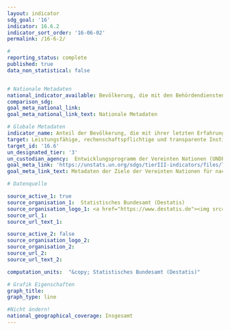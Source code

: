 ```yaml
---
layout: indicator
sdg_goal: '16'
indicator: 16.6.2
indicator_sort_order: '16-06-02'
permalink: /16-6-2/

#
reporting_status: complete
published: true
data_non_statistical: false


# Nationale Metadaten
national_indicator_available: Bevölkerung, die mit den Behördendiensten während der letzten zwei Jahre zufrieden war
comparison_sdg:
goal_meta_national_link:
goal_meta_national_link_text: Nationale Metadaten

# Globale Metadaten
indicator_name: Anteil der Bevölkerung, die mit ihrer letzten Erfahrung mit öffentlichen Dienstleistungen zufrieden war
target: Leistungsfähige, rechenschaftspflichtige und transparente Institutionen auf allen Ebenen aufbauen
target_id: '16.6'
un_designated_tier: '3'
un_custodian_agency:  Entwicklungsprogramm der Vereinten Nationen (UNDP)
goal_meta_link: 'https://unstats.un.org/sdgs/tierIII-indicators/files/Tier3-16-06-02.pdf'
goal_meta_link_text: Metadaten der Ziele der Vereinten Nationen für nachhaltige Entwicklung

# Datenquelle

source_active_1: true
source_organisation_1:  Statistisches Bundesamt (Destatis)
source_organisation_logo_1: <a href="https://www.destatis.de"><img src="https://g205sdgs.github.io/sdg-indicators/public/logos/destatis.png" alt="Logo Destatis" /></a>
source_url_1:
source_url_text_1:

source_active_2: false
source_organisation_logo_2:
source_organisation_2:
source_url_2:
source_url_text_2:

computation_units:  "&copy; Statistisches Bundesamt (Destatis)"

# Grafik Eigenschaften
graph_title:
graph_type: line

#Nicht ändern!
national_geographical_coverage: Insgesamt
---
```

